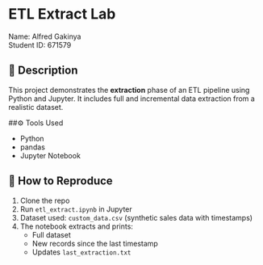# ETL Extract Lab

Name: Alfred Gakinya  
Student ID: 671579

## 🧾 Description
This project demonstrates the **extraction** phase of an ETL pipeline using Python and Jupyter. It includes full and incremental data extraction from a realistic dataset.

##⚙️ Tools Used
- Python
- pandas
- Jupyter Notebook

## 🔁 How to Reproduce
1. Clone the repo
2. Run `etl_extract.ipynb` in Jupyter
3. Dataset used: `custom_data.csv` (synthetic sales data with timestamps)
4. The notebook extracts and prints:
   - Full dataset
   - New records since the last timestamp
   - Updates `last_extraction.txt`


